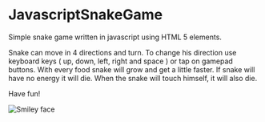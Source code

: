 # JavascriptSnakeGame

<p>
	Simple snake game written in javascript using HTML 5 elements.
</p>
<p>
	Snake can move in 4 directions and turn. To change his direction use keyboard keys ( up, down, left, right and space ) or tap on gamepad buttons.
	With every food snake will grow and get a little faster. If snake will have no energy it will die. When the snake will touch himself, it will also die. 
</p>
<p>
	Have fun!
</p>
<img src="https://raw.githubusercontent.com/opam/opam.github.io/master/snake/img/snakeGamePicture.png" alt="Smiley face" >

